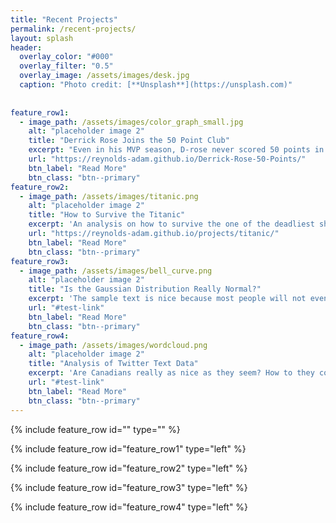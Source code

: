 ```yaml
---
title: "Recent Projects"
permalink: /recent-projects/
layout: splash
header:
  overlay_color: "#000"
  overlay_filter: "0.5"
  overlay_image: /assets/images/desk.jpg
  caption: "Photo credit: [**Unsplash**](https://unsplash.com)"
 
  
feature_row1:
  - image_path: /assets/images/color_graph_small.jpg
    alt: "placeholder image 2"
    title: "Derrick Rose Joins the 50 Point Club"
    excerpt: "Even in his MVP season, D-rose never scored 50 points in a season. 5 years and several injuries later, he finally joined the club."
    url: "https://reynolds-adam.github.io/Derrick-Rose-50-Points/"
    btn_label: "Read More"
    btn_class: "btn--primary"
feature_row2:
  - image_path: /assets/images/titanic.png
    alt: "placeholder image 2"
    title: "How to Survive the Titanic"
    excerpt: 'An analysis on how to survive the one of the deadliest shipwrecks in history'
    url: "https://reynolds-adam.github.io/projects/titanic/"
    btn_label: "Read More"
    btn_class: "btn--primary"
feature_row3:
  - image_path: /assets/images/bell_curve.png
    alt: "placeholder image 2"
    title: "Is the Gaussian Distribution Really Normal?"
    excerpt: 'The sample text is nice because most people will not even read it anyway.'
    url: "#test-link"
    btn_label: "Read More"
    btn_class: "btn--primary"
feature_row4:
  - image_path: /assets/images/wordcloud.png
    alt: "placeholder image 2"
    title: "Analysis of Twitter Text Data"
    excerpt: 'Are Canadians really as nice as they seem? How to they compare to Australians?'
    url: "#test-link"
    btn_label: "Read More"
    btn_class: "btn--primary"
---
```


{% include feature_row id="" type="" %}

{% include feature_row id="feature_row1" type="left" %}

{% include feature_row id="feature_row2" type="left" %}

{% include feature_row id="feature_row3" type="left" %}

{% include feature_row id="feature_row4" type="left" %}